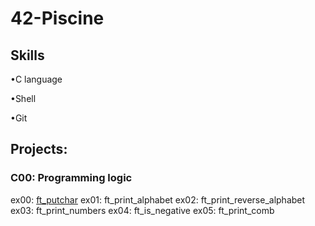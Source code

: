 # 42-Piscine

## Skills
•C language

•Shell

•Git

## Projects:

### C00: Programming logic
ex00: [ft_putchar](https://github.com/debsalbornoz/42-Piscine-Sp/blob/main/C00/ex00/ft_putchar.c)
ex01: ft_print_alphabet
ex02: ft_print_reverse_alphabet
ex03: ft_print_numbers
ex04: ft_is_negative
ex05: ft_print_comb
